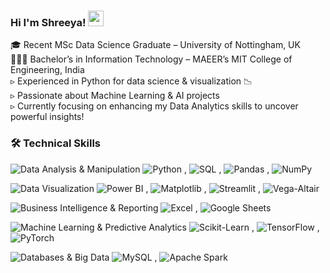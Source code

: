 

### Hi I'm Shreeya! <img src="https://emojis.slackmojis.com/emojis/images/1536351075/4594/blob-wave.gif" width="25"/>

🎓 Recent MSc Data Science Graduate – University of Nottingham, UK <br/>
👩🏻‍🎓 Bachelor’s in Information Technology – MAEER’s MIT College of Engineering, India <br/>
▹ Experienced in Python for data science & visualization 📉 <br/>
▹ Passionate about Machine Learning & AI projects <br/>
▹ Currently focusing on enhancing my Data Analytics skills to uncover powerful insights! <br/>

### 🛠️ Technical Skills  

![Data Analysis & Manipulation](https://img.shields.io/badge/Data%20Analysis%20&%20Manipulation-002147?style=for-the-badge&logoColor=white)  ![Python](https://img.shields.io/badge/-Python-black?logo=python&logoColor=white) ,  ![SQL](https://img.shields.io/badge/-SQL-black?logo=mysql&logoColor=white) ,  ![Pandas](https://img.shields.io/badge/-Pandas-black?logo=pandas&logoColor=white) ,  ![NumPy](https://img.shields.io/badge/-NumPy-black?logo=numpy&logoColor=white)  

![Data Visualization](https://img.shields.io/badge/Data%20Visualization-002147?style=for-the-badge&logoColor=white)  ![Power BI](https://img.shields.io/badge/-Power%20BI-black?logo=powerbi&logoColor=white) ,  ![Matplotlib](https://img.shields.io/badge/-Matplotlib-black?logo=plotly&logoColor=white) , ![Streamlit](https://img.shields.io/badge/-Streamlit-black?logo=streamlit&logoColor=white) , ![Vega-Altair](https://img.shields.io/badge/-Vega%20Altair-black?logo=vega&logoColor=white)  

![Business Intelligence & Reporting](https://img.shields.io/badge/Business%20Intelligence%20&%20Reporting-002147?style=for-the-badge&logoColor=white)  ![Excel](https://img.shields.io/badge/-Excel-black?logo=microsoftexcel&logoColor=white) , ![Google Sheets](https://img.shields.io/badge/-Google%20Sheets-black?logo=googlesheets&logoColor=white)  

![Machine Learning & Predictive Analytics](https://img.shields.io/badge/Machine%20Learning%20&%20Predictive%20Analytics-002147?style=for-the-badge&logoColor=white) ![Scikit-Learn](https://img.shields.io/badge/-Scikit--Learn-black?logo=scikitlearn&logoColor=white) , ![TensorFlow](https://img.shields.io/badge/-TensorFlow-black?logo=tensorflow&logoColor=white) , ![PyTorch](https://img.shields.io/badge/-PyTorch-black?logo=pytorch&logoColor=white)  


![Databases & Big Data](https://img.shields.io/badge/Databases%20&%20Big%20Data-002147?style=for-the-badge&logoColor=white)  ![MySQL](https://img.shields.io/badge/-MySQL-black?logo=mysql&logoColor=white) , ![Apache Spark](https://img.shields.io/badge/-Apache%20Spark-black?logo=apachespark&logoColor=white)  



